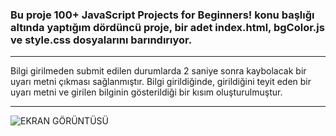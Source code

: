 ### Bu proje 100+ JavaScript Projects for Beginners! konu başlığı altında yaptığım dördüncü proje, bir adet index.html, bgColor.js ve style.css dosyalarını barındırıyor.

---

Bilgi girilmeden submit edilen durumlarda 2 saniye sonra kaybolacak bir uyarı metni çıkması sağlanmıştır.
Bilgi girildiğinde, girildiğini teyit eden bir uyarı metni ve girilen bilginin gösterildiği bir kısım oluşturulmuştur.


---


![EKRAN GÖRÜNTÜSÜ](https://img001.prntscr.com/file/img001/bv68bz7VQL2GrcN_oQ6z9g.png)
